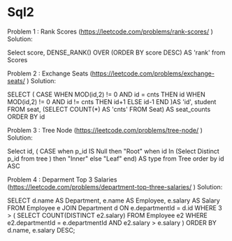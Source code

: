 # Sql2

Problem 1 : Rank Scores		(https://leetcode.com/problems/rank-scores/ )
Solution:

Select score, DENSE_RANK()
OVER (ORDER BY score DESC) AS 'rank'
from Scores

Problem 2 : Exchange Seats	(https://leetcode.com/problems/exchange-seats/ )
Solution:

SELECT (
    CASE 
       WHEN MOD(id,2) != 0 AND id = cnts THEN id
       WHEN MOD(id,2) != 0 AND id != cnts THEN id+1
       ELSE id-1
    END
)AS 'id', student FROM seat, (SELECT COUNT(*) AS 'cnts' FROM Seat) AS seat_counts
ORDER BY id

Problem 3 : Tree Node		(https://leetcode.com/problems/tree-node/ )
Solution:

Select id, (
    CASE
        when p_id IS Null 
        then "Root"
        when id In (Select Distinct p_id from tree ) then "Inner"
        else "Leaf"
    end) AS type
from Tree
order by id ASC

Problem 4 : Deparment Top 3 Salaries		(https://leetcode.com/problems/department-top-three-salaries/ )
Solution:

SELECT d.name AS Department, e.name AS Employee, e.salary AS Salary
FROM Employee e
JOIN Department d ON e.departmentId = d.id
WHERE 3 > (
    SELECT COUNT(DISTINCT e2.salary)
    FROM Employee e2
    WHERE e2.departmentId = e.departmentId
      AND e2.salary > e.salary
)
ORDER BY d.name, e.salary DESC;